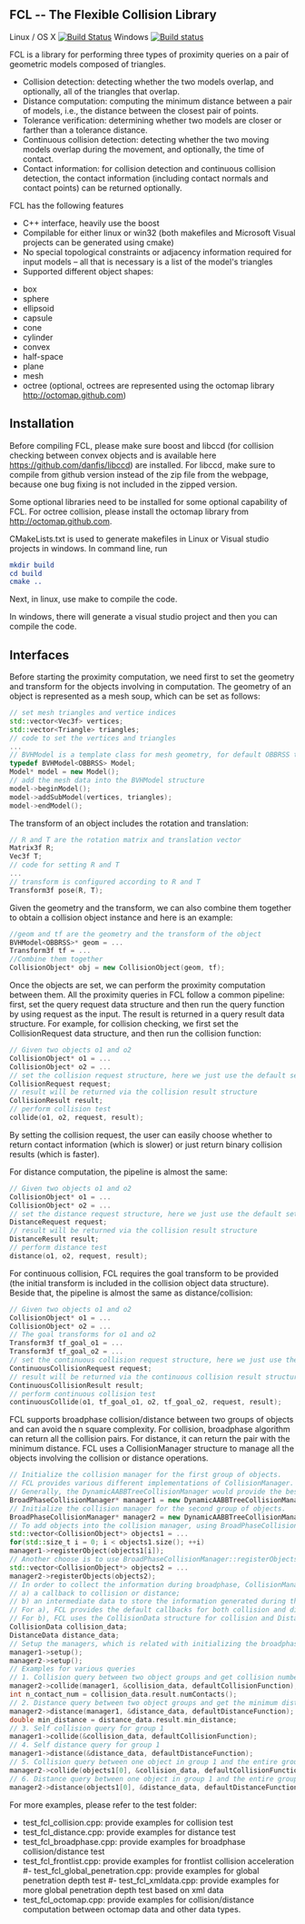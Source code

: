 ## FCL -- The Flexible Collision Library 

Linux / OS X [![Build Status](https://travis-ci.org/flexible-collision-library/fcl.svg)](https://travis-ci.org/flexible-collision-library/fcl)
Windows [![Build status](https://ci.appveyor.com/api/projects/status/rrmxadnj1empitqq?svg=true)](https://ci.appveyor.com/project/mamoll/fcl)

FCL is a library for performing three types of proximity queries on a pair of geometric models composed of triangles. 
 - Collision detection: detecting whether the two models overlap, and optionally, all of the triangles that overlap.
 - Distance computation: computing the minimum distance between a pair of models, i.e., the distance between the closest pair of points.
 - Tolerance verification: determining whether two models are closer or farther than a tolerance distance.
 - Continuous collision detection: detecting whether the two moving models overlap during the movement, and optionally, the time of contact.
 - Contact information: for collision detection and continuous collision detection, the contact information (including contact normals and contact points) can be returned optionally.

FCL has the following features
 - C++ interface, heavily use the boost
 - Compilable for either linux or win32 (both makefiles and Microsoft Visual projects can be generated using cmake)
 - No special topological constraints or adjacency information required for input models – all that is necessary is a list of the model's triangles
 - Supported different object shapes:
  + box
  + sphere
  + ellipsoid
  + capsule
  + cone
  + cylinder
  + convex
  + half-space
  + plane
  + mesh
  + octree (optional, octrees are represented using the octomap library http://octomap.github.com)


## Installation

Before compiling FCL, please make sure boost and libccd (for collision checking between convex objects and is available here https://github.com/danfis/libccd) are installed. For libccd, make sure to compile from github version instead of the zip file from the webpage, because one bug fixing is not included in the zipped version.

Some optional libraries need to be installed for some optional capability of FCL. For octree collision, please install the octomap library from http://octomap.github.com.

CMakeLists.txt is used to generate makefiles in Linux or Visual studio projects in windows. In command line, run
``` cmake
mkdir build
cd build
cmake ..
```
Next, in linux, use make to compile the code. 

In windows, there will generate a visual studio project and then you can compile the code.

## Interfaces
Before starting the proximity computation, we need first to set the geometry and transform for the objects involving in computation. The geometry of an object is represented as a mesh soup, which can be set as follows:

```cpp
// set mesh triangles and vertice indices
std::vector<Vec3f> vertices;
std::vector<Triangle> triangles;
// code to set the vertices and triangles
...
// BVHModel is a template class for mesh geometry, for default OBBRSS template is used
typedef BVHModel<OBBRSS> Model;
Model* model = new Model();
// add the mesh data into the BVHModel structure
model->beginModel();
model->addSubModel(vertices, triangles);
model->endModel();
```

The transform of an object includes the rotation and translation:
```cpp
// R and T are the rotation matrix and translation vector
Matrix3f R;
Vec3f T;
// code for setting R and T
...
// transform is configured according to R and T
Transform3f pose(R, T);
```


Given the geometry and the transform, we can also combine them together to obtain a collision object instance and here is an example:
```cpp
//geom and tf are the geometry and the transform of the object
BVHModel<OBBRSS>* geom = ...
Transform3f tf = ...
//Combine them together
CollisionObject* obj = new CollisionObject(geom, tf);
```

Once the objects are set, we can perform the proximity computation between them. All the proximity queries in FCL follow a common pipeline: first, set the query request data structure and then run the query function by using request as the input. The result is returned in a query result data structure. For example, for collision checking, we first set the CollisionRequest data structure, and then run the collision function:
```cpp
// Given two objects o1 and o2
CollisionObject* o1 = ...
CollisionObject* o2 = ...
// set the collision request structure, here we just use the default setting
CollisionRequest request;
// result will be returned via the collision result structure
CollisionResult result;
// perform collision test
collide(o1, o2, request, result);
```

By setting the collision request, the user can easily choose whether to return contact information (which is slower) or just return binary collision results (which is faster). 


For distance computation, the pipeline is almost the same:

```cpp
// Given two objects o1 and o2
CollisionObject* o1 = ...
CollisionObject* o2 = ...
// set the distance request structure, here we just use the default setting
DistanceRequest request;
// result will be returned via the collision result structure
DistanceResult result;
// perform distance test
distance(o1, o2, request, result);
```

For continuous collision, FCL requires the goal transform to be provided (the initial transform is included in the collision object data structure). Beside that, the pipeline is almost the same as distance/collision:

```cpp
// Given two objects o1 and o2
CollisionObject* o1 = ...
CollisionObject* o2 = ...
// The goal transforms for o1 and o2
Transform3f tf_goal_o1 = ...
Transform3f tf_goal_o2 = ...
// set the continuous collision request structure, here we just use the default setting
ContinuousCollisionRequest request;
// result will be returned via the continuous collision result structure
ContinuousCollisionResult result;
// perform continuous collision test
continuousCollide(o1, tf_goal_o1, o2, tf_goal_o2, request, result);
```

FCL supports broadphase collision/distance between two groups of objects and can avoid the n square complexity. For collision, broadphase algorithm can return all the collision pairs. For distance, it can return the pair with the minimum distance. FCL uses a CollisionManager structure to manage all the objects involving the collision or distance operations.
```cpp
// Initialize the collision manager for the first group of objects. 
// FCL provides various different implementations of CollisionManager.
// Generally, the DynamicAABBTreeCollisionManager would provide the best performance.
BroadPhaseCollisionManager* manager1 = new DynamicAABBTreeCollisionManager(); 
// Initialize the collision manager for the second group of objects.
BroadPhaseCollisionManager* manager2 = new DynamicAABBTreeCollisionManager();
// To add objects into the collision manager, using BroadPhaseCollisionManager::registerObject() function to add one object
std::vector<CollisionObject*> objects1 = ...
for(std::size_t i = 0; i < objects1.size(); ++i)
manager1->registerObject(objects1[i]);
// Another choose is to use BroadPhaseCollisionManager::registerObjects() function to add a set of objects
std::vector<CollisionObject*> objects2 = ...
manager2->registerObjects(objects2);
// In order to collect the information during broadphase, CollisionManager requires two settings: 
// a) a callback to collision or distance; 
// b) an intermediate data to store the information generated during the broadphase computation
// For a), FCL provides the default callbacks for both collision and distance.
// For b), FCL uses the CollisionData structure for collision and DistanceData structure for distance. CollisionData/DistanceData is just a container including both the CollisionRequest/DistanceRequest and CollisionResult/DistanceResult structures mentioned above.
CollisionData collision_data;
DistanceData distance_data;
// Setup the managers, which is related with initializing the broadphase acceleration structure according to objects input
manager1->setup();
manager2->setup();
// Examples for various queries
// 1. Collision query between two object groups and get collision numbers
manager2->collide(manager1, &collision_data, defaultCollisionFunction);
int n_contact_num = collision_data.result.numContacts(); 
// 2. Distance query between two object groups and get the minimum distance
manager2->distance(manager1, &distance_data, defaultDistanceFunction);
double min_distance = distance_data.result.min_distance;
// 3. Self collision query for group 1
manager1->collide(&collision_data, defaultCollisionFunction);
// 4. Self distance query for group 1
manager1->distance(&distance_data, defaultDistanceFunction);
// 5. Collision query between one object in group 1 and the entire group 2
manager2->collide(objects1[0], &collision_data, defaultCollisionFunction);
// 6. Distance query between one object in group 1 and the entire group 2
manager2->distance(objects1[0], &distance_data, defaultDistanceFunction); 
```


For more examples, please refer to the test folder:
- test_fcl_collision.cpp: provide examples for collision test
- test_fcl_distance.cpp: provide examples for distance test
- test_fcl_broadphase.cpp: provide examples for broadphase collision/distance test
- test_fcl_frontlist.cpp: provide examples for frontlist collision acceleration
#- test_fcl_global_penetration.cpp: provide examples for global penetration depth test
#- test_fcl_xmldata.cpp: provide examples for more global penetration depth test based on xml data
- test_fcl_octomap.cpp: provide examples for collision/distance computation between octomap data and other data types.
